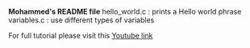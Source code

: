 **Mohammed's README file**
hello_world.c : prints a Hello world phrase
variables.c : use different types of variables

For full tutorial please visit this [Youtube link](https://www.youtube.com/watch?v=KJgsSFOSQv0&t=5981s "C Programming Tutorial for Beginners")
